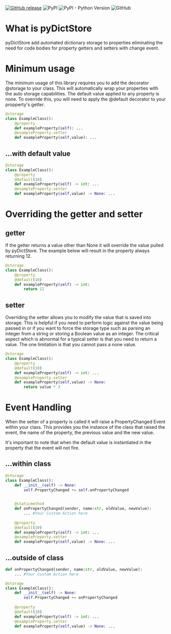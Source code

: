 [![GitHub release](https://img.shields.io/github/release/OpenWayside/pyDictStore.svg?label=GitHub%20release)](https://github.com/OpenWayside/pyDictStore/releases)
![PyPI](https://img.shields.io/pypi/v/pyDictStore)
![PyPI - Python Version](https://img.shields.io/pypi/pyversions/pyDictStore)
![GitHub](https://img.shields.io/github/license/OpenWayside/pyDictStore)

# What is pyDictStore

pyDictStore add automated dictionary storage to properties eliminating the need for code bodies for property getters and setters with change event.


# Minimum usage
The minimum usage of this library requires you to add the decorator @storage to your class. This will automatically wrap your properties with the auto storage capabilities. The default value applied to any property is none. To override this, you will need to apply the @default decorator to your propperty's getter. 
```python
@storage
class ExampleClass(): 
    @property
    def exampleProperty(self): ...
    @exampleProperty.setter
    def exampleProperty(self,value): ...
```

## ...with default value
```python
@storage
class ExampleClass(): 
    @property
    @default(10)
    def exampleProperty(self) -> int: ...
    @exampleProperty.setter
    def exampleProperty(self,value) -> None: ...
```
# Overriding the getter and setter

## getter

If the getter returns a value other than None it will override the value pulled by pyDictStore. The example below will result in the property always returning 12.

```python
@storage
class ExampleClass(): 
    @property
    @default(10)
    def exampleProperty(self) -> int: 
        return 12
```

## setter

Overriding the setter allows you to modify the value that is saved into storage. This is helpful if you need to perform logic against the value being passed in or if you want to force the storage type such as parsing an integer from a string or storing a Boolean value as an integer. The critical aspect which is abnormal for a typical setter is that you need to return a value. The one limitation is that you cannot pass a none value.

```python
@storage
class ExampleClass():
    @property 
    @default(10)
    def exampleProperty(self) -> int: ...
    @exampleProperty.setter
    def exampleProperty(self,value) -> None: 
        return value * 3
```

# Event Handling
When the setter of a property is called it will raise a PropertyChanged Event within your class. This provides you the instance of the class that raised the event, the name of the property, the previous value and the new value.

It's important to note that when the default value is instantiated in the property that the event will not fire. 

## ...within class

```python
@storage
class ExampleClass(): 
    def __init__(self) -> None:
        self.PropertyChanged += self.onPropertyChanged

              
    @staticmethod
    def onPropertyChanged(sender, name:str, oldValue, newValue):
        ... #Your Custom Action here
        
    @property
    @default(10)
    def exampleProperty(self) -> int: ...
    @exampleProperty.setter
    def exampleProperty(self,value) -> None: ...
```

## ...outside of class


```python
def onPropertyChanged(sender, name:str, oldValue, newValue):
    ... #Your Custom Action here

@storage
class ExampleClass(): 
    def __init__(self) -> None:
        self.PropertyChanged += onPropertyChanged
              
    @property
    @default(10)
    def exampleProperty(self) -> int: ...
    @exampleProperty.setter
    def exampleProperty(self,value) -> None: ...
```
